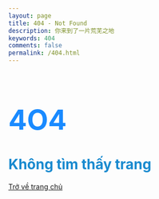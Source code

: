 ```yaml
---
layout: page
title: 404 - Not Found
description: 你来到了一片荒芜之地
keywords: 404
comments: false
permalink: /404.html
---
```

<div class="text-center">
  <h1 style="color: #198AFF; font-size: 55px">4O4</h1>
  <p class="lead"></p><h1 style="color: #198ACF; front-size: 5px">Không tìm thấy trang</h1>
  <a class="btn btn-primary" href="{{site.url}}{{site.baseurl}}"> Trở về trang chủ </a>
</div>
